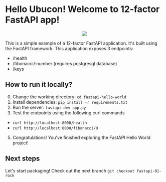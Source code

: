 # Hello Ubucon! Welcome to 12-factor FastAPI app!

<p align="center">
    <img src="https://fastapi.tiangolo.com/img/logo-margin/logo-teal.png">
</p>

This is a simple example of a 12-factor FastAPI application. It's built using the FastAPI framework.
This application exposes 3 endpoints:
- /health
- /fibonacci/:number (requires postgresql database)
- /keys

## How to run it locally?

0. Change the working directory: `cd fastapi-hello-world`
1. Install dependencies: `pip install -r requirements.txt`
2. Run the server: `fastapi dev app.py`
4. Test the endpoints using the following curl commands
  - `curl http://localhost:8000/health`
  - `curl http://localhost:8000/fibonacci/9`
5. Congratulations! You've finished exploring the FastAPI Hello World project!

## Next steps

Let's start packaging! Check out the next branch `git checkout fastapi-01-rock`
